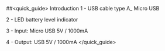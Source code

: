 ##<quick_guide> Introduction
1 - USB cable type A_ Micro USB

2 - LED battery level indicator

3 - Input: Micro USB 5V / 1000mA

4 - Output: USB 5V / 1000mA
</quick_guide>
